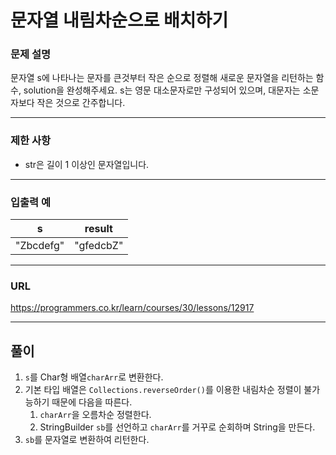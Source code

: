 # 문자열 내림차순으로 배치하기

### 문제 설명

문자열 s에 나타나는 문자를 큰것부터 작은 순으로 정렬해 새로운 문자열을 리턴하는 함수, solution을 완성해주세요.
s는 영문 대소문자로만 구성되어 있으며, 대문자는 소문자보다 작은 것으로 간주합니다.

-----------
### 제한 사항

- str은 길이 1 이상인 문자열입니다.

-----------
### 입출력 예

| s         | result    |
|-----------|-----------|
| "Zbcdefg" | "gfedcbZ" |

-----------
### URL

https://programmers.co.kr/learn/courses/30/lessons/12917

-----------
## 풀이
1. `s`를 Char형 배열`charArr`로 변환한다. 
2. 기본 타입 배열은 `Collections.reverseOrder()`를 이용한 내림차순 정렬이 불가능하기 때문에 다음을 따른다.
   1. `charArr`을 오름차순 정렬한다.
   2. StringBuilder `sb`를 선언하고 `charArr`를 거꾸로 순회하며 String을 만든다.
3. `sb`를 문자열로 변환하여 리턴한다.